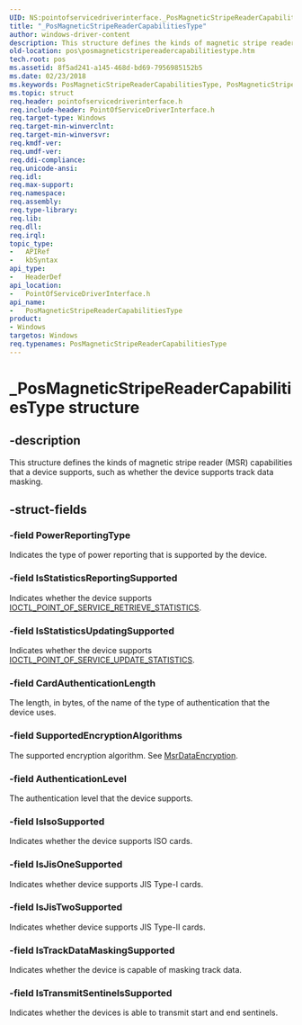 ```yaml
---
UID: NS:pointofservicedriverinterface._PosMagneticStripeReaderCapabilitiesType
title: "_PosMagneticStripeReaderCapabilitiesType"
author: windows-driver-content
description: This structure defines the kinds of magnetic stripe reader (MSR) capabilities that a device supports, such as whether the device supports track data masking.
old-location: pos\posmagneticstripereadercapabilitiestype.htm
tech.root: pos
ms.assetid: 8f5ad241-a145-468d-bd69-7956985152b5
ms.date: 02/23/2018
ms.keywords: PosMagneticStripeReaderCapabilitiesType, PosMagneticStripeReaderCapabilitiesType structure, _PosMagneticStripeReaderCapabilitiesType, pointofservicedriverinterface/PosMagneticStripeReaderCapabilitiesType, pos.posmagneticstripereadercapabilitiestype
ms.topic: struct
req.header: pointofservicedriverinterface.h
req.include-header: PointOfServiceDriverInterface.h
req.target-type: Windows
req.target-min-winverclnt: 
req.target-min-winversvr: 
req.kmdf-ver: 
req.umdf-ver: 
req.ddi-compliance: 
req.unicode-ansi: 
req.idl: 
req.max-support: 
req.namespace: 
req.assembly: 
req.type-library: 
req.lib: 
req.dll: 
req.irql: 
topic_type:
-	APIRef
-	kbSyntax
api_type:
-	HeaderDef
api_location:
-	PointOfServiceDriverInterface.h
api_name:
-	PosMagneticStripeReaderCapabilitiesType
product:
- Windows
targetos: Windows
req.typenames: PosMagneticStripeReaderCapabilitiesType
---
```


# _PosMagneticStripeReaderCapabilitiesType structure


## -description


This structure defines the kinds of magnetic stripe reader (MSR) capabilities that a device supports, such as whether the device supports track data masking.


## -struct-fields




### -field PowerReportingType

Indicates the type of power reporting that is supported by the device.


### -field IsStatisticsReportingSupported

Indicates whether the device supports <a href="https://msdn.microsoft.com/library/windows/hardware/dn772120">IOCTL_POINT_OF_SERVICE_RETRIEVE_STATISTICS</a>.


### -field IsStatisticsUpdatingSupported

Indicates whether the device supports <a href="https://msdn.microsoft.com/library/windows/hardware/dn772126">IOCTL_POINT_OF_SERVICE_UPDATE_STATISTICS</a>.


### -field CardAuthenticationLength

The length, in bytes, of the name of the type of authentication that the device uses.


### -field SupportedEncryptionAlgorithms

The supported encryption algorithm. See <a href="https://msdn.microsoft.com/library/windows/hardware/dn772169">MsrDataEncryption</a>.


### -field AuthenticationLevel

The authentication level that the device supports.


### -field IsIsoSupported

Indicates whether the device supports ISO cards.


### -field IsJisOneSupported

Indicates whether device supports JIS Type-I cards.


### -field IsJisTwoSupported

Indicates whether device supports JIS Type-II cards.


### -field IsTrackDataMaskingSupported

Indicates whether the device is capable of masking track data.


### -field IsTransmitSentinelsSupported

Indicates whether the devices is able to transmit start and end sentinels.

